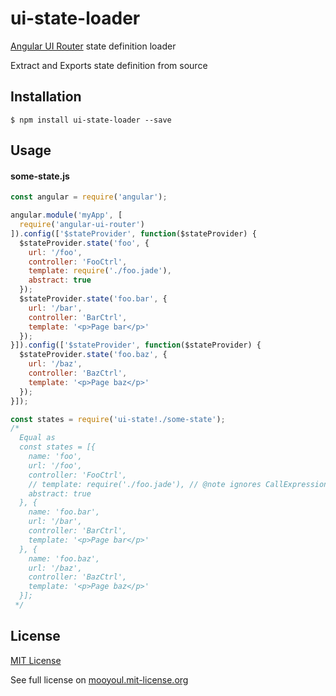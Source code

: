 # ui-state-loader
[Angular UI Router](https://github.com/angular-ui/ui-router) state definition loader

Extract and Exports state definition from source

## Installation
```
$ npm install ui-state-loader --save
```


## Usage
#### some-state.js
```js
const angular = require('angular');

angular.module('myApp', [
  require('angular-ui-router')
]).config(['$stateProvider', function($stateProvider) {
  $stateProvider.state('foo', {
    url: '/foo',
    controller: 'FooCtrl',
    template: require('./foo.jade'),
    abstract: true
  });
  $stateProvider.state('foo.bar', {
    url: '/bar',
    controller: 'BarCtrl',
    template: '<p>Page bar</p>'
  });
}]).config(['$stateProvider', function($stateProvider) {
  $stateProvider.state('foo.baz', {
    url: '/baz',
    controller: 'BazCtrl',
    template: '<p>Page baz</p>'
  });
}]);
```

```js
const states = require('ui-state!./some-state');
/*
  Equal as
  const states = [{
    name: 'foo',
    url: '/foo',
    controller: 'FooCtrl',
    // template: require('./foo.jade'), // @note ignores CallExpression
    abstract: true
  }, {
    name: 'foo.bar',
    url: '/bar',
    controller: 'BarCtrl',
    template: '<p>Page bar</p>'
  }, {
    name: 'foo.baz',
    url: '/baz',
    controller: 'BazCtrl',
    template: '<p>Page baz</p>'
  }];
 */
```


## License
[MIT License](LICENSE)

See full license on [mooyoul.mit-license.org](https://mooyoul.mit-license.org/)
